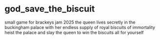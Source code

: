 # god_save_the_biscuit
small game for brackeys jam 2025
the queen lives secretly in the buckingham palace with her endless supply of royal biscuits of immortality heist the palace and slay the queen to win the biscuits all for yourself
